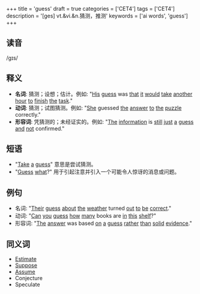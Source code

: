 +++
title = 'guess'
draft = true
categories = ['CET4']
tags = ['CET4']
description = '[ges] vt.&vi.&n.猜测，推测'
keywords = ['ai words', 'guess']
+++

## 读音
/gɪs/

## 释义
- **名词**: 猜测；设想；估计。例如: "[His](/post/his/) [guess](/post/guess/) was [that](/post/that/) [it](/post/it/) [would](/post/would/) [take](/post/take/) [another](/post/another/) [hour](/post/hour/) [to](/post/to/) [finish](/post/finish/) [the](/post/the/) [task](/post/task/)."
- **动词**: 猜测；试图猜测。例如: "[She](/post/she/) guessed [the](/post/the/) [answer](/post/answer/) [to](/post/to/) [the](/post/the/) [puzzle](/post/puzzle/) correctly."
- **形容词**: 凭猜测的；未经证实的。例如: "[The](/post/the/) [information](/post/information/) is [still](/post/still/) [just](/post/just/) [a](/post/a/) [guess](/post/guess/) [and](/post/and/) [not](/post/not/) confirmed."

## 短语
- "[Take](/post/take/) [a](/post/a/) [guess](/post/guess/)" 意思是尝试猜测。
- "[Guess](/post/guess/) [what](/post/what/)?" 用于引起注意并引入一个可能令人惊讶的消息或问题。

## 例句
- 名词: "[Their](/post/their/) [guess](/post/guess/) [about](/post/about/) [the](/post/the/) [weather](/post/weather/) turned [out](/post/out/) [to](/post/to/) [be](/post/be/) [correct](/post/correct/)."
- 动词: "[Can](/post/can/) [you](/post/you/) [guess](/post/guess/) [how](/post/how/) [many](/post/many/) books are [in](/post/in/) [this](/post/this/) [shelf](/post/shelf/)?"
- 形容词: "[The](/post/the/) [answer](/post/answer/) was based [on](/post/on/) [a](/post/a/) [guess](/post/guess/) [rather](/post/rather/) [than](/post/than/) [solid](/post/solid/) [evidence](/post/evidence/)."

## 同义词
- [Estimate](/post/estimate/)
- [Suppose](/post/suppose/)
- [Assume](/post/assume/)
- Conjecture
- Speculate

